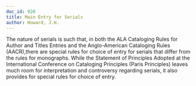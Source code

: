 ```yaml
---
doc_id: 920
title: Main Entry for Serials
author: Howard, J.H.
---
```


The nature of serials is such that, in both the ALA Cataloging Rules for 
Author and Titles Entries and the Anglo-American Cataloging Rules (AACR),there
are special rules for choice of entry for serials that differ from the rules for 
monographs.  While the Statement of Principles Adopted at the International
Conference on Cataloging Principles (Paris Principles) leaves much room for 
interpretation and controversy regarding serials, it also provides for special 
rules for choice of entry.